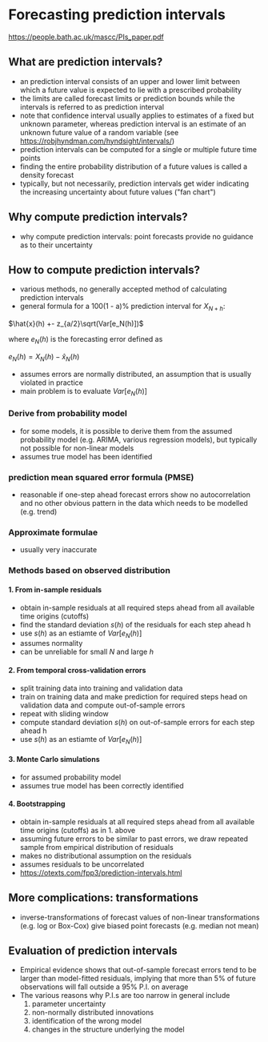 # Forecasting prediction intervals
https://people.bath.ac.uk/mascc/PIs_paper.pdf

## What are prediction intervals?
* an prediction interval consists of an upper and lower limit between which a future value is expected to lie with a prescribed probability 
* the limits are called forecast limits or prediction bounds while the intervals is referred to as prediction interval
* note that confidence interval usually applies to estimates of a fixed but unknown parameter, whereas prediction interval is an estimate of an unknown future value of a random variable (see https://robjhyndman.com/hyndsight/intervals/)
* prediction intervals can be computed for a single or multiple future time points
* finding the entire probability distribution of a future values is called a density forecast
* typically, but not necessarily, prediction intervals get wider indicating the increasing uncertainty about future values ("fan chart")

## Why compute prediction intervals?
* why compute prediction intervals: point forecasts provide no guidance as to their uncertainty

## How to compute prediction intervals?
* various methods, no generally accepted method of calculating prediction intervals
* general formula for a 100(1 - a)% prediction interval for $X_{N+h}$:

$\hat{x}(h) +- z_{a/2}\sqrt(Var[e_N(h)])$

where $e_N(h)$ is the forecasting error defined as 

$e_N(h) = X_N(h) - \hat{x}_N(h)$

* assumes errors are normally distributed, an assumption that is usually violated in practice
* main problem is to evaluate $Var[e_N(h)]$

### Derive from probability model
* for some models, it is possible to derive them from the assumed probability model (e.g. ARIMA, various regression models), but typically not possible for non-linear models
* assumes true model has been identified

### prediction mean squared error formula (PMSE)

* reasonable if one-step ahead forecast errors show no autocorrelation and no other obvious pattern in the data which needs to be modelled (e.g. trend)


### Approximate formulae
* usually very inaccurate

### Methods based on observed distribution

#### 1. From in-sample residuals
* obtain in-sample residuals at all required steps ahead from all available time origins (cutoffs)
* find the standard deviation $s(h)$ of the residuals for each step ahead h
* use $s(h)$ as an estiamte of $Var[e_N(h)]$
* assumes normality 
* can be unreliable for small $N$ and large $h$

#### 2. From temporal cross-validation errors
* split training data into training and validation data
* train on training data and make prediction for required steps head on validation data and compute out-of-sample errors
* repeat with sliding window 
* compute standard deviation $s(h)$ on out-of-sample errors for each step ahead h
* use $s(h)$ as an estiamte of $Var[e_N(h)]$

#### 3. Monte Carlo simulations
* for assumed probability model
* assumes true model has been correctly identified

#### 4. Bootstrapping
* obtain in-sample residuals at all required steps ahead from all available time origins (cutoffs) as in 1. above
* assuming future errors to be similar to past errors, we draw repeated sample from empirical distribution of residuals
* makes no distributional assumption on the residuals
* assumes residuals to be uncorrelated
* https://otexts.com/fpp3/prediction-intervals.html

## More complications: transformations
* inverse-transformations of forecast values of non-linear transformations (e.g. log or Box-Cox) give biased point forecasts (e.g. median not mean)


## Evaluation of prediction intervals
* Empirical evidence shows that out-of-sample forecast errors tend to be larger than model-fitted residuals, implying that more than 5% of future observations will fall outside a 95% P.I. on average
* The various reasons why P.I.s are too narrow in general include
    1. parameter uncertainty
    2. non-normally distributed innovations
    3. identification of the wrong model
    4. changes in the structure underlying the model
